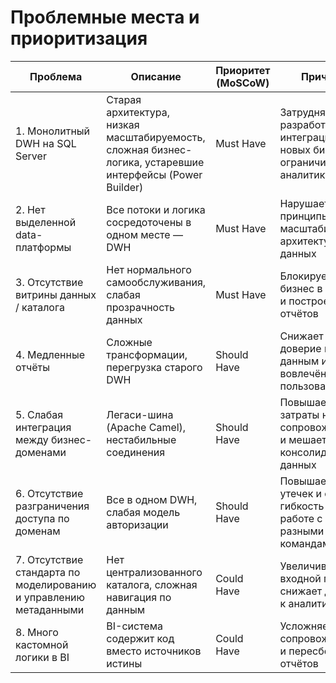 # Проблемные места и приоритизация

| Проблема	| Описание	| Приоритет (MoSCoW)	| Причина |
|---|---|---|---|
|1. Монолитный DWH на SQL Server	| Старая архитектура, низкая масштабируемость, сложная бизнес-логика, устаревшие интерфейсы (Power Builder)	| Must Have |	Затрудняет разработку, интеграцию новых бизнесов, ограничивает аналитику |
|2. Нет выделенной data-платформы	 | Все потоки и логика сосредоточены в одном месте — DWH	| Must Have	| Нарушает принципы масштабируемой архитектуры данных |
|3. Отсутствие витрины данных / каталога	| Нет нормального самообслуживания, слабая прозрачность данных	| Must Have	| Блокирует бизнес в анализе и построении отчётов |
|4. Медленные отчёты	| Сложные трансформации, перегрузка старого DWH	| Should Have |	Снижает доверие к данным и вовлечённость пользователей|
|5. Слабая интеграция между бизнес-доменами	| Легаси-шина (Apache Camel), нестабильные соединения	| Should Have	| Повышает затраты на сопровождение и мешает консолидации данных|
|6. Отсутствие разграничения доступа по доменам	| Все в одном DWH, слабая модель авторизации	| Should Have	| Повышает риск утечек и снижает гибкость в работе с разными командами|
|7. Отсутствие стандарта по моделированию и управлению метаданными	| Нет централизованного каталога, сложная навигация по данным	| Could Have|	Увеличивает входной порог и снижает доверие к аналитике|
|8. Много кастомной логики в BI	| BI-система содержит код вместо источников истины	| Could Have	| Усложняет сопровождение и пересборку отчётов|

